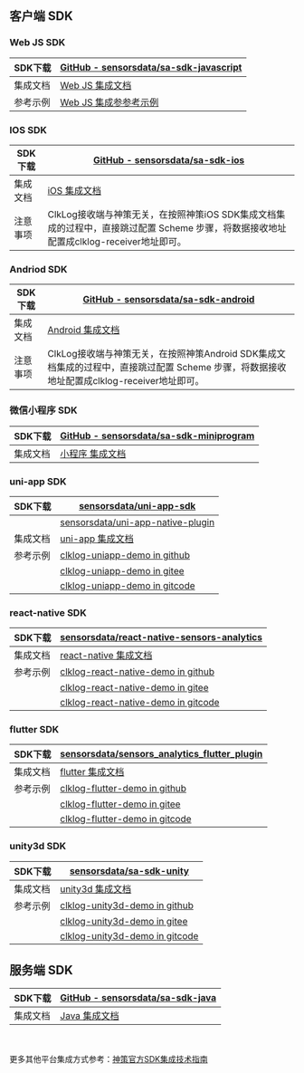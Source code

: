 
## 客户端 SDK

### Web JS SDK

| SDK下载  | [GitHub - sensorsdata/sa-sdk-javascript](https://github.com/sensorsdata/sa-sdk-javascript)        |
| -------- | ------------------------------------------------------------------------------------------------- |
| 集成文档 | [Web JS 集成文档](https://manual.sensorsdata.cn/sa/latest/zh_cn/tech_sdk_client_web-1573905.html) |
| 参考示例 | [Web JS 集成参参考示例](/integration/reference.md#1-web-js-埋点集成参考)                          |

### IOS SDK

| SDK下载  | [GitHub - sensorsdata/sa-sdk-ios](https://github.com/sensorsdata/sa-sdk-ios)                                                           |
| -------- | -------------------------------------------------------------------------------------------------------------------------------------- |
| 集成文档 | [iOS 集成文档](https://manual.sensorsdata.cn/sa/latest/zh_cn/tech_sdk_client_ios-1573911.html)                                         |
| 注意事项 | ClkLog接收端与神策无关，在按照神策iOS SDK集成文档集成的过程中，直接跳过配置 Scheme 步骤，将数据接收地址配置成clklog-receiver地址即可。 |

### Andriod SDK

| SDK下载  | [GitHub - sensorsdata/sa-sdk-android](https://github.com/sensorsdata/sa-sdk-android)                                                       |
| -------- | ------------------------------------------------------------------------------------------------------------------------------------------ |
| 集成文档 | [Android 集成文档](https://manual.sensorsdata.cn/sa/latest/zh_cn/tech_sdk_client_android-1573908.html)                                     |
| 注意事项 | ClkLog接收端与神策无关，在按照神策Android SDK集成文档集成的过程中，直接跳过配置 Scheme 步骤，将数据接收地址配置成clklog-receiver地址即可。 |

### 微信小程序 SDK

| SDK下载  | [GitHub - sensorsdata/sa-sdk-miniprogram](https://github.com/sensorsdata/sa-sdk-miniprogram)     |
| -------- | ------------------------------------------------------------------------------------------------ |
| 集成文档 | [小程序 集成文档](https://manual.sensorsdata.cn/sa/latest/zh_cn/tech_sdk_client_mp-7537026.html) |

### uni-app SDK

| SDK下载  | [sensorsdata/uni-app-sdk](https://ext.dcloud.net.cn/plugin?id=4177)                      |
| -------- | ---------------------------------------------------------------------------------------- |
|          | [sensorsdata/uni-app-native-plugin](https://ext.dcloud.net.cn/plugin?id=4179)            |
| 集成文档 | [uni-app 集成文档](https://manual.sensorsdata.cn/sa/3.0/zh_cn/uni-app-js-109576938.html) |
| 参考示例 | [clklog-uniapp-demo in github](https://github.com/clklog/clklog-uniapp-demo)             |
|          | [clklog-uniapp-demo in gitee](https://gitee.com/clklog/clklog-uniapp-demo)               |
|          | [clklog-uniapp-demo in gitcode](https://gitcode.com/clklog/clklog-uniapp-demo)           |

### react-native SDK

| SDK下载  | [sensorsdata/react-native-sensors-analytics](https://github.com/sensorsdata/react-native-sensors-analytics)  |
| -------- | ------------------------------------------------------------------------------------------------------------ |
| 集成文档 | [react-native 集成文档](https://manual.sensorsdata.cn/sa/3.0/zh_cn/tech_sdk_client_three_react-1574002.html) |
| 参考示例 | [clklog-react-native-demo in github](https://github.com/clklog/clklog-react-native-demo)                     |
|          | [clklog-react-native-demo in gitee](https://gitee.com/clklog/clklog-react-native-demo)                       |
|          | [clklog-react-native-demo in gitcode](https://gitcode.com/clklog/clklog-react-native-demo)                   |

### flutter SDK

| SDK下载  | [sensorsdata/sensors_analytics_flutter_plugin](https://pub.dev/packages/sensors_analytics_flutter_plugin) |
| -------- | --------------------------------------------------------------------------------------------------------- |
| 集成文档 | [flutter 集成文档](https://manual.sensorsdata.cn/sa/latest/flutter-1574005.html)                          |
| 参考示例 | [clklog-flutter-demo in github](https://github.com/clklog/clklog-flutter-demo)                            |
|          | [clklog-flutter-demo in gitee](https://gitee.com/clklog/clklog-flutter-demo)                              |
|          | [clklog-flutter-demo in gitcode](https://gitcode.com/clklog/clklog-flutter-demo)                          |

### unity3d SDK

| SDK下载  | [sensorsdata/sa-sdk-unity](https://github.com/sensorsdata/sa-sdk-unity)               |
| -------- | ------------------------------------------------------------------------------------- |
| 集成文档 | [unity3d 集成文档](https://manual.sensorsdata.cn/sa/docs/tech_sdk_client_unity/v0300) |
| 参考示例 | [clklog-unity3d-demo in github](https://github.com/clklog/clklog-unity3d-demo)        |
|          | [clklog-unity3d-demo in gitee](https://gitee.com/clklog/clklog-unity3d-demo)          |
|          | [clklog-unity3d-demo in gitcode](https://gitcode.com/clklog/clklog-unity3d-demo)      |

## 服务端 SDK

| SDK下载  | [GitHub - sensorsdata/sa-sdk-java](https://github.com/sensorsdata/sa-sdk-java)       |
| -------- | ------------------------------------------------------------------------------------ |
| 集成文档 | [Java 集成文档](https://manual.sensorsdata.cn/sa/latest/zh_cn/java-sdk-1573929.html) |

<br><br>更多其他平台集成方式参考：<a href="https://manual.sensorsdata.cn/sa/3.0/zh_cn/tech-1573416.html"  target="satechguide">神策官方SDK集成技术指南</a>
